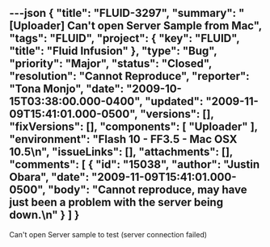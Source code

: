 ---json
{
  "title": "FLUID-3297",
  "summary": "[Uploader]  Can't open Server Sample from Mac",
  "tags": "FLUID",
  "project": {
    "key": "FLUID",
    "title": "Fluid Infusion"
  },
  "type": "Bug",
  "priority": "Major",
  "status": "Closed",
  "resolution": "Cannot Reproduce",
  "reporter": "Tona Monjo",
  "date": "2009-10-15T03:38:00.000-0400",
  "updated": "2009-11-09T15:41:01.000-0500",
  "versions": [],
  "fixVersions": [],
  "components": [
    "Uploader"
  ],
  "environment": "Flash 10 - FF3.5 - Mac OSX 10.5\n",
  "issueLinks": [],
  "attachments": [],
  "comments": [
    {
      "id": "15038",
      "author": "Justin Obara",
      "date": "2009-11-09T15:41:01.000-0500",
      "body": "Cannot reproduce, may have just been a problem with the server being down.\n"
    }
  ]
}
---
Can't open Server sample to test (server connection failed)

        